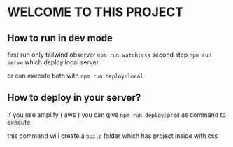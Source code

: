 # WELCOME TO THIS PROJECT

## How to run in dev mode
first run only tailwind observer `npm run watch:css`
second step `npm run serve` which deploy local server

or can execute both with `npm run deploy:local`


## How to deploy in your server?
if you use amplify ( aws ) you can give `npm run deploy:prod` as command to execute

this command will create a `build` folder which has project inside with css 